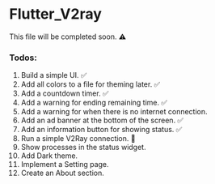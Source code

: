 # Flutter_V2ray

This file will be completed soon. ⚠️

### Todos:
1. Build a simple UI. ✅
2. Add all colors to a file for theming later. ✅
3. Add a countdown timer. ✅
4. Add a warning for ending remaining time. ✅
5. Add a warning for when there is no internet connection.
6. Add an ad banner at the bottom of the screen. ✅
7. Add an information button for showing status. ✅
8. Run a simple V2Ray connection. 🔄️
9. Show processes in the status widget.
10. Add Dark theme.
11. Implement a Setting page.
12. Create an About section.
